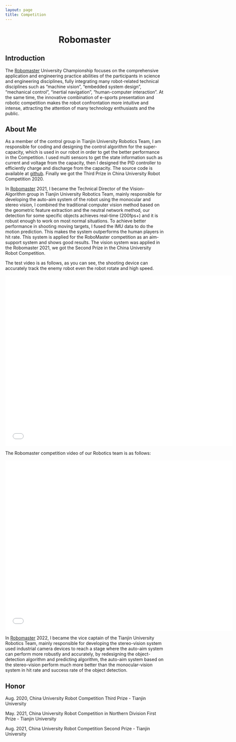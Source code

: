 ```yaml
---
layout: page
title: Competition
---
```

# <center> Robomaster
## Introduction

The [Robomaster](https://www.robomaster.com/en-US) University Championship focuses on the comprehensive application and engineering practice abilities of the participants in science and engineering disciplines, fully integrating many robot-related technical disciplines such as “machine vision”, “embedded system design”, “mechanical control”, “inertial navigation”, “human-computer interaction”. At the same time, the innovative combination of e-sports presentation and robotic competition makes the robot confrontation more intuitive and intense, attracting the attention of many technology enthusiasts and the public.

## About Me

As a member of the control group in Tianjin University Robotics Team, I am responsible for coding and designing the control algorithm for the super-capacity, which is used in our robot in order to get the better performance in the Competition. I used multi sensors to get the state information such as current and voltage from the capacity, then I designed the PID controller to efficiently charge and discharge from the capacity. The source code is available at  [github](https://github.com/LeonGoretzkatju/SuperCapacity_embedded_code). Finally we got the Third Prize in China University Robot Competition 2020.

In [Robomaster](https://www.robomaster.com/en-US) 2021, I became the Technical Director of the Vision-Algorithm group in Tianjin University Robotics Team, mainly responsible for developing the auto-aim system of the robot using the monocular and stereo vision, I combined the traditional computer vision method based on the geometric feature extraction and the neutral network method, our detection for some specific objects achieves real-time (200fps+) and it is robust enough to work on most normal situations. To achieve better performance in shooting moving targets, I fused the IMU data to do the motion prediction. This makes the system outperforms the human players in hit rate. This system is applied for the RoboMaster competition as an aim-support system and shows good results. The vision system was applied in the Robomaster 2021, we got the Second Prize in the China University Robot Competition.

The test video is as follows, as you can see, the shooting device can accurately track the enemy robot even the robot rotate and high speed.

<iframe src="//player.bilibili.com/player.html?aid=889679381&bvid=BV1kP4y1x73P&cid=383936147&page=1" scrolling="no" width="720" height="540" border="0"  frameborder="no" framespacing="0" allowfullscreen="true"> </iframe>

The Robomaster competition video of our Robotics team is as follows:



<iframe src="//player.bilibili.com/player.html?aid=588538782&bvid=BV1UB4y1T7v2&cid=351619836&page=43" scrolling="no" width="720" height="540" border="0" frameborder="no" framespacing="0" allowfullscreen="true"> </iframe>



In [Robomaster](https://www.robomaster.com/en-US) 2022, I became the vice captain of the Tianjin University Robotics Team, mainly responsible for developing the stereo-vision system used industrial camera devices to reach a stage where the auto-aim system can perform more robustly and accurately, by redesigning the object-detection algorithm and predicting algorithm, the auto-aim system based on the stereo-vision perform much more better than the monocular-vision system in hit rate and success rate of the object detection. 

## Honor

Aug. 2020, China University Robot Competition Third Prize - Tianjin University

May. 2021, China University Robot Competition in Northern Division First Prize - Tianjin University

Aug. 2021, China University Robot Competition Second Prize - Tianjin University
